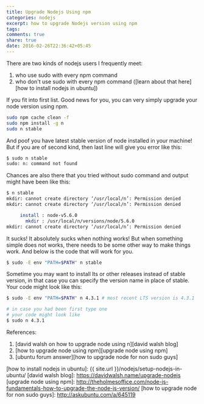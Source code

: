 ```yaml
---
title: Upgrade Nodejs Using npm
categories: nodejs
excerpt: how to upgrade Nodejs version using npm
tags: 
comments: true
share: true
date: 2016-02-26T22:36:42+05:45
---
```


There are two kinds of nodejs users I frequently meet:

1. who use sudo with every npm command
2. who don't use sudo with every npm command ([learn about that here][how to install nodejs in ubuntu])

If you fit into first list. Good news for you, you can very simply upgrade your node version using npm.

~~~ bash
sudo npm cache clean -f
sudo npm install -g n
sudo n stable
~~~

And poof you have latest stable version of node installed in your machine! But if you are of second kind, then last line will give you error like this:

~~~bash
$ sudo n stable
sudo: n: command not found
~~~

Chances are also there that you tried without sudo command and output might have been like this:

~~~bash
$ n stable
mkdir: cannot create directory ‘/usr/local/n’: Permission denied
mkdir: cannot create directory ‘/usr/local/n’: Permission denied

     install : node-v5.6.0
       mkdir : /usr/local/n/versions/node/5.6.0
mkdir: cannot create directory ‘/usr/local/n’: Permission denied
~~~

It sucks! It absolutely sucks when nothing works! But when something simple does not works, there needs to be some other way to make things work. And below is the code that will work for you.

~~~bash
$ sudo -E env "PATH=$PATH" n stable
~~~

Sometime you may want to install lts or other releases instead of stable version, in that case you can specify the version name in place of stable. Your code might look like this:

~~~bash
$ sudo -E env "PATH=$PATH" n 4.3.1 # most recent LTS version is 4.3.1

# in case you had been first type one
# your code might look like
$ sudo n 4.3.1
~~~

References:

1. [david walsh on how to upgrade node using n][david walsh blog]
2. [how to upgrade node using npm][upgrade node using npm]
3. [ubuntu forum answer][how to upgrade node for non sudo guys]

[how to install nodejs in ubuntu]: {{ site.url }}/nodejs/setup-nodejs-in-ubuntu/
[david walsh blog]: https://davidwalsh.name/upgrade-nodejs
[upgrade node using npm]: http://theholmesoffice.com/node-js-fundamentals-how-to-upgrade-the-node-js-version/
[how to upgrade node for non sudo guys]: http://askubuntu.com/a/645119
